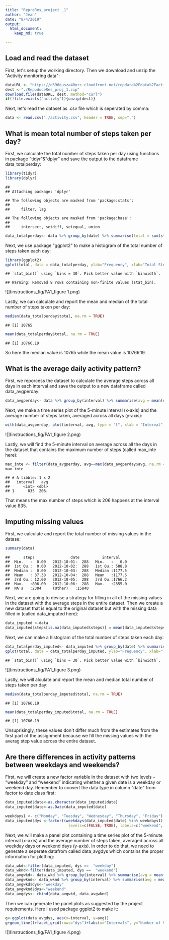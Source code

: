 ```yaml
---
title: "ReproRes_project _1"
author: "Jean"
date: "8/4/2019"
output: 
  html_document:
    keep_md: true

---
```




## Load and read the dataset

First, let's setup the working directory. Then we download and unzip the "Activity monitoring data":


```r
dataURL <- "https://d396qusza40orc.cloudfront.net/repdata%2Fdata%2Factivity.zip"
dest <-"./RepoduceRes_proj_1.zip"
download.file(dataURL, dest, method="curl")
if(!file.exists("activty")){unzip(dest)}
```

Next, let's read the dataset as .csv file which is seperated by comma:

```r
data <- read.csv("./activity.csv", header = TRUE, sep=",")
```

## What is mean total number of steps taken per day?

First, we calculate the total number of steps taken per day using functions in package "tidyr"&"dplyr" and save the output to the dataframe data_totalperday:


```r
library(tidyr)
library(dplyr)
```

```
## 
## Attaching package: 'dplyr'
```

```
## The following objects are masked from 'package:stats':
## 
##     filter, lag
```

```
## The following objects are masked from 'package:base':
## 
##     intersect, setdiff, setequal, union
```

```r
data_totalperday<- data %>% group_by(date) %>% summarise(total = sum(steps))
```

Next, we use package "ggplot2" to make a histogram of the total number of steps taken each day:


```r
library(ggplot2)
qplot(total, data = data_totalperday, ylab="Frequency", xlab="Total Steps per Day")
```

```
## `stat_bin()` using `bins = 30`. Pick better value with `binwidth`.
```

```
## Warning: Removed 8 rows containing non-finite values (stat_bin).
```

![](instructions_fig/PA1_figure 1.png)<!-- -->


Lastly, we can calculate and report the mean and median of the total number of steps taken per day:


```r
median(data_totalperday$total, na.rm = TRUE)
```

```
## [1] 10765
```

```r
mean(data_totalperday$total, na.rm = TRUE)
```

```
## [1] 10766.19
```

So here the median value is 10765 while the mean value is 10766.19.

## What is the average daily activity pattern?

First, we reporcess the dataset to calculate the average steps across all days in each interval and save the output to a new dataframe called data_avgperday:


```r
data_avgperday<- data %>% group_by(interval) %>% summarise(avg = mean(steps, na.rm = TRUE))
```

Next, we make a time series plot  of the 5-minute interval (x-axis) and the average number of steps taken, averaged across all days (y-axis):


```r
with(data_avgperday, plot(interval, avg, type = "l", xlab = "Interval", ylab = "Average Steps across Days"))
```

![](instructions_fig/PA1_figure 2.png)<!-- -->

Lastly, we will find the 5-minute interval on average across all the days in the dataset that contains the maximum number of steps (called max_inte here):


```r
max_inte <- filter(data_avgperday, avg==max(data_avgperday$avg, na.rm = TRUE))
max_inte
```

```
## # A tibble: 1 x 2
##   interval   avg
##      <int> <dbl>
## 1      835  206.
```

That means the max number of steps which is 206 happens at the interval value 835.

## Imputing missing values

First, we calculate and report the total number of missing values in the datase:


```r
summary(data)
```

```
##      steps                date          interval     
##  Min.   :  0.00   2012-10-01:  288   Min.   :   0.0  
##  1st Qu.:  0.00   2012-10-02:  288   1st Qu.: 588.8  
##  Median :  0.00   2012-10-03:  288   Median :1177.5  
##  Mean   : 37.38   2012-10-04:  288   Mean   :1177.5  
##  3rd Qu.: 12.00   2012-10-05:  288   3rd Qu.:1766.2  
##  Max.   :806.00   2012-10-06:  288   Max.   :2355.0  
##  NA's   :2304     (Other)   :15840
```

Next, we are going to devise a strategy for filling in all of the missing values in the dataset with the average steps in the entire dataset. Then we create a new dataset that is equal to the original dataset but with the missing data filled in (called data_imputed here):


```r
data_imputed <-data
data_imputed$steps[is.na(data_imputed$steps)] = mean(data_imputed$steps, na.rm = TRUE)
```

Next, we can make a histogram of the total number of steps taken each day:


```r
data_totalperday_imputed<- data_imputed %>% group_by(date) %>% summarise(total = sum(steps))
qplot(total, data = data_totalperday_imputed, ylab="Frequency", xlab="Total Steps per Day")
```

```
## `stat_bin()` using `bins = 30`. Pick better value with `binwidth`.
```

![](instructions_fig/PA1_figure 3.png)<!-- -->

Lastly, we will alculate and report the mean and median total number of steps taken per day:


```r
median(data_totalperday_imputed$total, na.rm = TRUE)
```

```
## [1] 10766.19
```

```r
mean(data_totalperday_imputed$total, na.rm = TRUE)
```

```
## [1] 10766.19
```

Unsuprisingly, these values don't differ much from the estimates from the first part of the assignment because we fill the missing values with the averag step value across the entire dataset.

## Are there differences in activity patterns between weekdays and weekends?

First, we will create a new factor variable in the dataset with two levels – “weekday” and “weekend” indicating whether a given date is a weekday or weekend day. Remember to convert the data type in column "date" from factor to date class first:


```r
data_imputed$date<-as.character(data_imputed$date)
data_imputed$date<-as.Date(data_imputed$date)

weekdays1 <- c("Monday", "Tuesday", "Wednesday", "Thursday", "Friday")
data_imputed$dys <-factor((weekdays(data_imputed$date) %in% weekdays1), 
                            levels=c(FALSE, TRUE), labels=c("weekend", "weekday"))
```

Next, we will make a panel plot containing a time series plot of the 5-minute interval (x-axis) and the average number of steps taken, averaged across all weekday days or weekend days (y-axis). In order to do that, we need to generate a seperate datafrom called data_avgdys which contains the proper information for plotting:


```r
data_wkd<-filter(data_imputed, dys ==  "weekday")
data_wknd<-filter(data_imputed, dys ==  "weekend")
data_avgwkd<- data_wkd %>% group_by(interval) %>% summarise(avg = mean(steps, na.rm = TRUE))
data_avgwknd<- data_wknd %>% group_by(interval) %>% summarise(avg = mean(steps, na.rm = TRUE))
data_avgwkd$dys<-"weekday"
data_avgwknd$dys<-"weekend"
data_avgdys<- rbind(data_avgwkd, data_avgwknd)
```

Then we can generate the panel plots as suggested by the project requirements. Here I used package ggplot2 to make it: 


```r
g<-ggplot(data_avgdys, aes(x=interval, y=avg))
g+geom_line()+facet_grid(rows="dys")+labs(x="Intervals", y="Number of Steps")
```

![](instructions_fig/PA1_figure 4.png)<!-- -->

